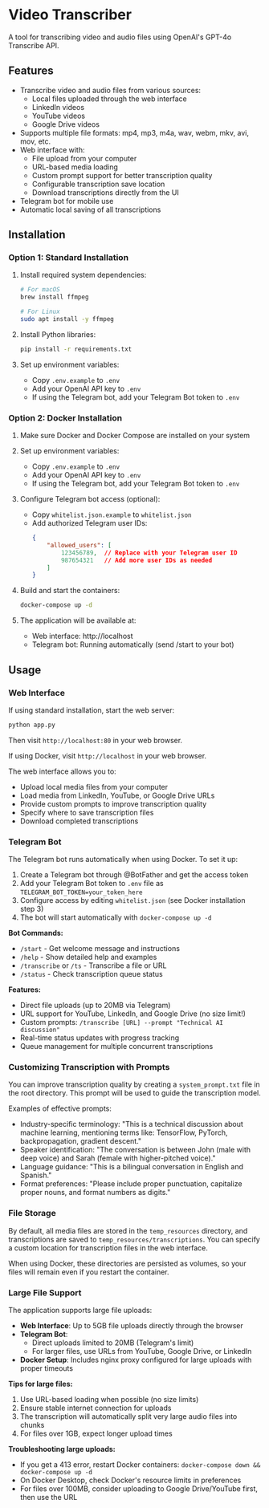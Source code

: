 # Video Transcriber

A tool for transcribing video and audio files using OpenAI's GPT-4o Transcribe API.

## Features

- Transcribe video and audio files from various sources:
  - Local files uploaded through the web interface
  - LinkedIn videos
  - YouTube videos
  - Google Drive videos
- Supports multiple file formats: mp4, mp3, m4a, wav, webm, mkv, avi, mov, etc.
- Web interface with:
  - File upload from your computer
  - URL-based media loading
  - Custom prompt support for better transcription quality
  - Configurable transcription save location
  - Download transcriptions directly from the UI
- Telegram bot for mobile use
- Automatic local saving of all transcriptions

## Installation

### Option 1: Standard Installation

1. Install required system dependencies:
   ```bash
   # For macOS
   brew install ffmpeg

   # For Linux
   sudo apt install -y ffmpeg
   ```

2. Install Python libraries:
   ```bash
   pip install -r requirements.txt
   ```

3. Set up environment variables:
   - Copy `.env.example` to `.env`
   - Add your OpenAI API key to `.env`
   - If using the Telegram bot, add your Telegram Bot token to `.env`

### Option 2: Docker Installation

1. Make sure Docker and Docker Compose are installed on your system

2. Set up environment variables:
   - Copy `.env.example` to `.env`
   - Add your OpenAI API key to `.env`
   - If using the Telegram bot, add your Telegram Bot token to `.env`

3. Configure Telegram bot access (optional):
   - Copy `whitelist.json.example` to `whitelist.json`
   - Add authorized Telegram user IDs:
     ```json
     {
         "allowed_users": [
             123456789,  // Replace with your Telegram user ID
             987654321   // Add more user IDs as needed
         ]
     }
     ```

4. Build and start the containers:
   ```bash
   docker-compose up -d
   ```

5. The application will be available at:
   - Web interface: http://localhost
   - Telegram bot: Running automatically (send /start to your bot)

## Usage

### Web Interface

If using standard installation, start the web server:
```bash
python app.py
```

Then visit `http://localhost:80` in your web browser.

If using Docker, visit `http://localhost` in your web browser.

The web interface allows you to:
- Upload local media files from your computer
- Load media from LinkedIn, YouTube, or Google Drive URLs
- Provide custom prompts to improve transcription quality
- Specify where to save transcription files
- Download completed transcriptions

### Telegram Bot

The Telegram bot runs automatically when using Docker. To set it up:

1. Create a Telegram bot through @BotFather and get the access token
2. Add your Telegram Bot token to `.env` file as `TELEGRAM_BOT_TOKEN=your_token_here`
3. Configure access by editing `whitelist.json` (see Docker installation step 3)
4. The bot will start automatically with `docker-compose up -d`

**Bot Commands:**
- `/start` - Get welcome message and instructions
- `/help` - Show detailed help and examples
- `/transcribe` or `/ts` - Transcribe a file or URL
- `/status` - Check transcription queue status

**Features:**
- Direct file uploads (up to 20MB via Telegram)
- URL support for YouTube, LinkedIn, and Google Drive (no size limit!)
- Custom prompts: `/transcribe [URL] --prompt "Technical AI discussion"`
- Real-time status updates with progress tracking
- Queue management for multiple concurrent transcriptions

### Customizing Transcription with Prompts

You can improve transcription quality by creating a `system_prompt.txt` file in the root directory. This prompt will be used to guide the transcription model.

Examples of effective prompts:
- Industry-specific terminology: "This is a technical discussion about machine learning, mentioning terms like: TensorFlow, PyTorch, backpropagation, gradient descent."
- Speaker identification: "The conversation is between John (male with deep voice) and Sarah (female with higher-pitched voice)."
- Language guidance: "This is a bilingual conversation in English and Spanish."
- Format preferences: "Please include proper punctuation, capitalize proper nouns, and format numbers as digits."

### File Storage

By default, all media files are stored in the `temp_resources` directory, and transcriptions are saved to `temp_resources/transcriptions`. You can specify a custom location for transcription files in the web interface.

When using Docker, these directories are persisted as volumes, so your files will remain even if you restart the container.

### Large File Support

The application supports large file uploads:

- **Web Interface**: Up to 5GB file uploads directly through the browser
- **Telegram Bot**: 
  - Direct uploads limited to 20MB (Telegram's limit)
  - For larger files, use URLs from YouTube, Google Drive, or LinkedIn
- **Docker Setup**: Includes nginx proxy configured for large uploads with proper timeouts

**Tips for large files:**
1. Use URL-based loading when possible (no size limits)
2. Ensure stable internet connection for uploads
3. The transcription will automatically split very large audio files into chunks
4. For files over 1GB, expect longer upload times

**Troubleshooting large uploads:**
- If you get a 413 error, restart Docker containers: `docker-compose down && docker-compose up -d`
- On Docker Desktop, check Docker's resource limits in preferences
- For files over 100MB, consider uploading to Google Drive/YouTube first, then use the URL